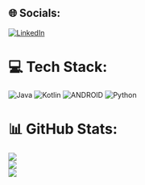 
## 🌐 Socials:
[![LinkedIn](https://img.shields.io/badge/LinkedIn-%230077B5.svg?logo=linkedin&logoColor=white)](https://www.linkedin.com/in/ehsan-abbasi-50842a113/) 

# 💻 Tech Stack:
![Java](https://img.shields.io/badge/java-%23ED8B00.svg?style=for-the-badge&logo=java&logoColor=white) 
![Kotlin](https://img.shields.io/badge/kotlin-%230095D5.svg?style=for-the-badge&logo=kotlin&logoColor=white)
![ANDROID](https://img.shields.io/badge/android-%2320232a.svg?style=for-the-badge&logo=android&logoColor=%a4c639) 
![Python](https://img.shields.io/badge/python-3670A0?style=for-the-badge&logo=python&logoColor=ffdd54)
# 📊 GitHub Stats:
![](https://github-readme-stats.vercel.app/api?username=abbasiehsan1991&theme=dark&hide_border=false&include_all_commits=false&count_private=false)<br/>
![](https://github-readme-streak-stats.herokuapp.com/?user=abbasiehsan1991&theme=dark&hide_border=false)<br/>
![](https://github-readme-stats.vercel.app/api/top-langs/?username=abbasiehsan1991&theme=dark&hide_border=false&include_all_commits=false&count_private=false&layout=compact)
